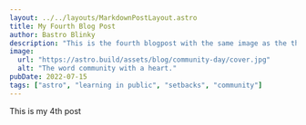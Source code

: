 ```yaml
---
layout: ../../layouts/MarkdownPostLayout.astro
title: My Fourth Blog Post
author: Bastro Blinky
description: "This is the fourth blogpost with the same image as the third"
image:
  url: "https://astro.build/assets/blog/community-day/cover.jpg"
  alt: "The word community with a heart."
pubDate: 2022-07-15
tags: ["astro", "learning in public", "setbacks", "community"]
---
```


This is my 4th post

